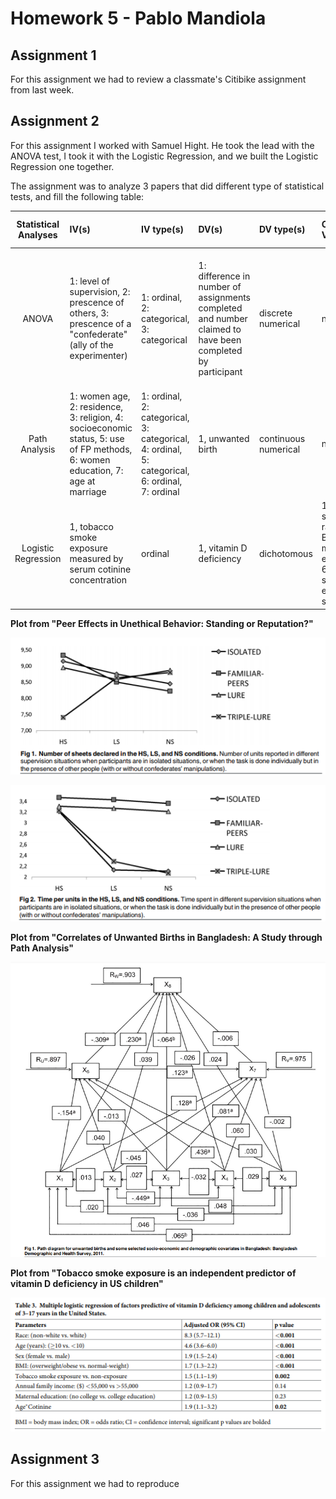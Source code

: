 # Homework 5 - Pablo Mandiola

## Assignment 1

For this assignment we had to review a classmate's Citibike assignment from last week.

## Assignment 2

For this assignment I worked with Samuel Hight. He took the lead with the ANOVA test, I took it with the Logistic Regression, and we built the Logistic Regression one together.

The assignment was to analyze 3 papers that did different type of statistical tests, and fill the following table:

| **Statistical Analyses**	|  **IV(s)**  |  **IV type(s)** |  **DV(s)**  |  **DV type(s)**  |  **Control Var** | **Control Var type**  | **Question to be answered** | **_H0_** | **alpha** | **link to paper**| 
|:----------:|:----------|:------------|:-------------|:-------------|:------------|:------------- |:------------------|:----:|:-------:|:-------|
ANOVA	| 1: level of supervision, 2: prescence of others, 3: prescence of a "confederate" (ally of the experimenter) | 1: ordinal, 2: categorical, 3: categorical | 1: difference in number of assignments completed and number claimed to have been completed by participant | discrete numerical | none | none | Do participants under less supervision or who witness close associates tend to cheat more often on incetivized tasks? | Difference in assignments completed and claimed, test group <= Difference in assignments completed and claimed, control group | 0.01 | [Peer Effects in Unethical Behavior: Standing or Reputation?](https://journals.plos.org/plosone/article?id=10.1371/journal.pone.0122305) |
Path Analysis	| 1: women age, 2: residence, 3: religion, 4: socioeconomic status, 5: use of FP methods, 6: women education, 7: age at marriage | 1: ordinal, 2: categorical, 3: categorical, 4: ordinal, 5: categorical, 6: ordinal, 7: ordinal | 1, unwanted birth | continuous numerical | none | none | Determine the direct, indirect and total effects of socio-demographic factors on unwanted births | direct, indirect and total effect (coefficients) for each IV = 0 | 0.05 | [Correlates of Unwanted Births in Bangladesh: A Study through Path Analysis](https://journals.plos.org/plosone/article?id=10.1371/journal.pone.0164007) |
| Logistic Regression |1, tobacco smoke exposure measured by serum cotinine concentration|ordinal|1, vitamin D deficiency|dichotomous|1: age, 2: sex, 3: race, 4: BMI, 5: maternal education, 6: family socio-economic status|1: ordinal, 2: categorical, 3: categorical, 4: ordinal, 5: ordinal, 6: ordinal| Does tobacco smoke exposure increase the prevalence of vitamin D deficiency in US children? |Effect of tobacco smoke exposure (coefficient) = 0|0.05|[Tobacco smoke exposure is an independent predictor of vitamin D deficiency in US children](https://journals.plos.org/plosone/article?id=10.1371/journal.pone.0205342)|

**Plot from "Peer Effects in Unethical Behavior: Standing or Reputation?"**

![Peer Effects in Unethical Behavior: Standing or Reputation?](plots/anova_1.PNG)

![Peer Effects in Unethical Behavior: Standing or Reputation?](plots/anova_2.PNG)

**Plot from "Correlates of Unwanted Births in Bangladesh: A Study through Path Analysis"**

![Correlates of Unwanted Births in Bangladesh: A Study through Path Analysis](plots/path_analysis.PNG)

**Plot from "Tobacco smoke exposure is an independent predictor of vitamin D deficiency in US children"**

![Tobacco smoke exposure is an independent predictor of vitamin D deficiency in US children](plots/logistic.PNG)

## Assignment 3

For this assignment we had to reproduce
